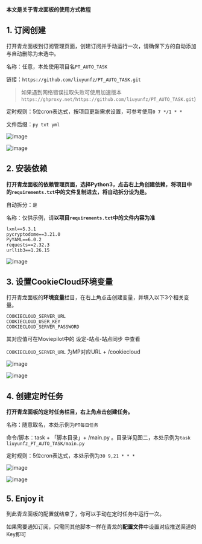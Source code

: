 **本文是关于青龙面板的使用方式教程**

## 1. 订阅创建

打开青龙面板到订阅管理页面，创建订阅并手动运行一次，请确保下方的自动添加与自动删除为未选中。

名称：任意，本处使用项目名`PT_AUTO_TASK`

链接：`https://github.com/liuyunfz/PT_AUTO_TASK.git`

> 如果遇到网络错误拉取失败可使用加速版本`https://ghproxy.net/https://github.com/liuyunfz/PT_AUTO_TASK.git`)

定时规则：5位cron表达式，按项目更新需求设置，可参考使用`0 7 */1 * *`

文件后缀：`py txt yml`



![image](./pic/subscribe_1.png)

![image](./pic/subscribe_2.png)

## 2. 安装依赖

**打开青龙面板的依赖管理页面，选择Python3，点击右上角创建依赖，将项目中的`requirements.txt`中的文件复制进去，将自动拆分设为是。**

自动拆分：`是`

名称：仅供示例，请**以项目`requirements.txt`中的文件内容为准**

```
lxml==5.3.1
pycryptodome==3.21.0
PyYAML==6.0.2
requests==2.32.3
urllib3==1.26.15
```

![image](./pic/req_1.png)

## 3. 设置CookieCloud环境变量

打开青龙面板的**环境变量**栏目，在右上角点击创建变量，并填入以下3个相关变量。

```
COOKIECLOUD_SERVER_URL
COOKIECLOUD_USER_KEY
COOKIECLOUD_SERVER_PASSWORD
```

其对应值可在Moviepilot中的 设定-站点-站点同步 中查看

`COOKIECLOUD_SERVER_URL` 为MP对应URL + /cookiecloud

![image](./pic/req_2.png)

![image](./pic/req_3.png)

## 4. 创建定时任务

**打开青龙面板的定时任务栏目，右上角点击创建任务。**

名称：随意取名，本处示例为`PT每日任务`

命令/脚本：task + 「脚本目录」+ /main.py 。目录详见图二，本处示例为`task liuyunfz_PT_AUTO_TASK/main.py`

定时规则：5位cron表达式，本处示例为`30 9,21 * * *`

![image](./pic/run_1.png)

![image](./pic/run_2.png)

## 5. Enjoy it

到此青龙面板的配置就结束了，你可以手动在定时任务中运行一次。

如果需要通知订阅，只需同其他脚本一样在青龙的**配置文件**中设置对应推送渠道的Key即可